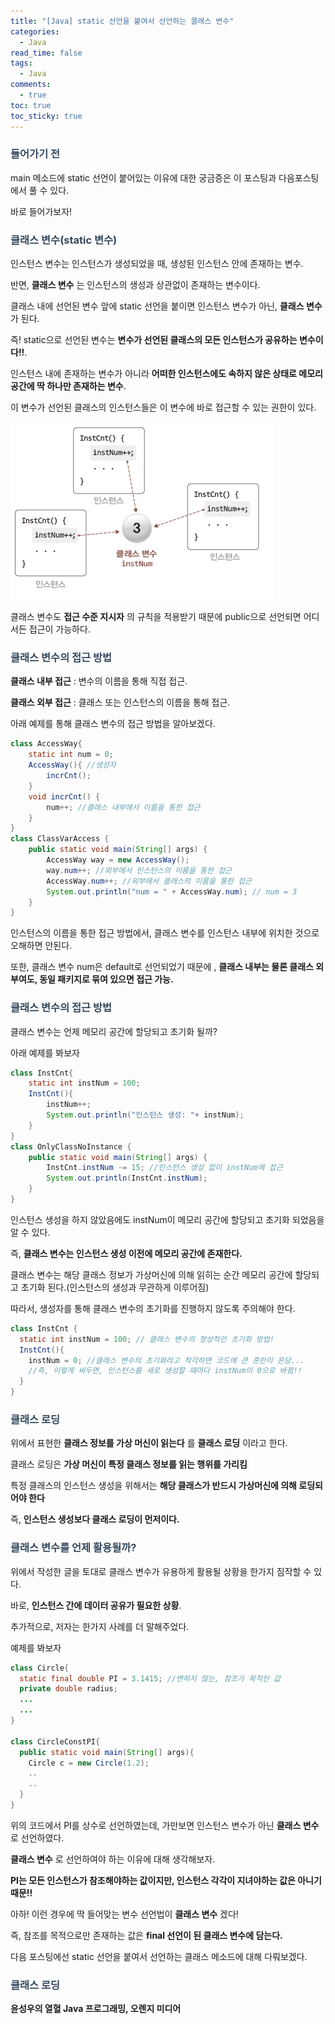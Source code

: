 ```yaml
---
title: "[Java] static 선언을 붙여서 선언하는 클래스 변수"
categories:
  - Java
read_time: false
tags:
  - Java
comments:
  - true
toc: true
toc_sticky: true
---
```


### <span style="color:#34495e">들어가기 전</span>

main 메소드에 static 선언이 붙어있는 이유에 대한 궁금증은 이 포스팅과 다음포스팅에서 풀 수 있다.

바로 들어가보자!

### <span style="color:#34495e">클래스 변수(static 변수)</span>

인스턴스 변수는 인스턴스가 생성되었을 때, 생성된 인스턴스 안에 존재하는 변수.

반면, __클래스 변수__ 는 인스턴스의 생성과 상관없이 존재하는 변수이다.

클래스 내에 선언된 변수 앞에 static 선언을 붙이면 인스턴스 변수가 아닌, __클래스 변수__ 가 된다.

즉! static으로 선언된 변수는 __변수가 선언된 클래스의 모든 인스턴스가 공유하는 변수이다!!__.

인스턴스 내에 존재하는 변수가 아니라 __어떠한 인스턴스에도 속하지 않은 상태로 메모리 공간에 딱 하나만 존재하는 변수__.

이 변수가 선언된 클래스의 인스턴스들은 이 변수에 바로 접근할 수 있는 권한이 있다.
  
![](/assets/img/java/classVariable_201911191.png)


클래스 변수도 __접근 수준 지시자__ 의 규칙을 적용받기 때문에 public으로 선언되면 어디서든 접근이 가능하다.

### <span style="color:#34495e">클래스 변수의 접근 방법</span>

__클래스 내부 접근__ : 변수의 이름을 통해 직접 접근.

__클래스 외부 접근__ : 클래스 또는 인스턴스의 이름을 통해 접근.

아래 예제를 통해 클래스 변수의 접근 방법을 알아보겠다.

```java
class AccessWay{
	static int num = 0;
	AccessWay(){ //생성자
		incrCnt();
	}
	void incrCnt() {
		num++; //클래스 내부에서 이름을 통한 접근
	}
}
class ClassVarAccess {
	public static void main(String[] args) {
		AccessWay way = new AccessWay();
		way.num++; //외부에서 인스턴스의 이름을 통한 접근
		AccessWay.num++; //외부에서 클래스의 이름을 통한 접근
		System.out.println("num = " + AccessWay.num); // num = 3
	}
}
```


인스턴스의 이름을 통한 접근 방법에서, 클래스 변수를 인스턴스 내부에 위치한 것으로 오해하면 안된다.

또한, 클래스 변수 num은 default로 선언되었기 때문에 , __클래스 내부는 물론 클래스 외부여도, 동일 패키지로 묶여 있으면 접근 가능.__

### <span style="color:#34495e">클래스 변수의 접근 방법</span>

클래스 변수는 언제 메모리 공간에 할당되고 초기화 될까?

아래 예제를 봐보자

```java
class InstCnt{
	static int instNum = 100;
	InstCnt(){
		instNum++;
		System.out.println("인스턴스 생성: "+ instNum);
	}
}
class OnlyClassNoInstance {
	public static void main(String[] args) {
		InstCnt.instNum -= 15; //인스턴스 생성 없이 instNum에 접근
		System.out.println(InstCnt.instNum);
	}
}
```

인스턴스 생성을 하지 않았음에도 instNum이 메모리 공간에 할당되고 초기화 되었음을 알 수 있다.

즉, __클래스 변수는 인스턴스 생성 이전에 메모리 공간에 존재한다.__

클래스 변수는 해당 클래스 정보가 가상머신에 의해 읽히는 순간 메모리 공간에 할당되고 초기화 된다.(인스턴스의 생성과 무관하게 이루어짐)

따라서, 생성자를 통해 클래스 변수의 초기화를 진행하지 않도록 주의해야 한다.

```java
class InstCnt {
  static int instNum = 100; // 클래스 변수의 정상적인 초기화 방법!
  InstCnt(){
    instNum = 0; //클래스 변수의 초기화라고 착각하면 코드에 큰 혼란이 온당...
    //즉, 이렇게 써두면, 인스턴스를 새로 생성할 때마다 instNum이 0으로 바뀜!!
  }
}
```

### <span style="color:#34495e">클래스 로딩</span>

위에서 표현한 __클래스 정보를 가상 머신이 읽는다__ 를 __클래스 로딩__ 이라고 한다.

클래스 로딩은 __가상 머신이 특정 클래스 정보를 읽는 행위를 가리킴__

특정 클래스의 인스턴스 생성을 위해서는 __해당 클래스가 반드시 가상머신에 의해 로딩되어야 한다__

즉, __인스턴스 생성보다 클래스 로딩이 먼저이다.__


### <span style="color:#34495e">클래스 변수를 언제 활용될까?</span>

위에서 작성한 글을 토대로 클래스 변수가 유용하게 활용될 상황을 한가지 짐작할 수 있다.

바로, __인스턴스 간에 데이터 공유가 필요한 상황__.

추가적으로, 저자는 한가지 사례를 더 말해주었다.

예제를 봐보자

```java
class Circle{
  static final double PI = 3.1415; //변하지 않는, 참조가 목적인 값
  private double radius;
  ...
  ...
}

class CircleConstPI{
  public static void main(String[] args){
    Circle c = new Circle(1.2);
    ..
    ..
  }
}
```

위의 코드에서 PI를 상수로 선언하였는데, 가만보면 인스턴스 변수가 아닌 __클래스 변수__ 로 선언하였다.

__클래스 변수__ 로 선언하여야 하는 이유에 대해 생각해보자.

__PI는 모든 인스턴스가 참조해야하는 값이지만, 인스턴스 각각이 지녀야하는 값은 아니기 때문!!__

아하! 이런 경우에 딱 들어맞는 변수 선언법이 __클래스 변수__ 겠다!

즉, 참조를 목적으로만 존재하는 값은 __final 선언이 된 클래스 변수에 담는다.__

다음 포스팅에선 static 선언을 붙여서 선언하는 클래스 메소드에 대해 다뤄보겠다.

### <span style="color:#34495e">클래스 로딩</span>

__윤성우의 열혈 Java 프로그래밍, 오렌지 미디어__





